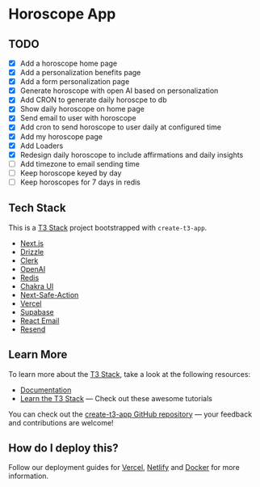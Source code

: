 # Horoscope App

## TODO

- [x] Add a horoscope home page
- [x] Add a personalization benefits page
- [x] Add a form personalization page
- [x] Generate horoscope with open AI based on personalization
- [x] Add CRON to generate daily horoscpe to db
- [x] Show daily horoscope on home page
- [x] Send email to user with horoscope
- [x] Add cron to send horoscope to user daily at configured time
- [x] Add my horoscope page
- [x] Add Loaders
- [x] Redesign daily horoscope to include affirmations and daily insights
- [ ] Add timezone to email sending time
- [ ] Keep horoscope keyed by day
- [ ] Keep horoscopes for 7 days in redis

## Tech Stack

This is a [T3 Stack](https://create.t3.gg/) project bootstrapped with `create-t3-app`.

- [Next.js](https://nextjs.org)
- [Drizzle](https://orm.drizzle.team/)
- [Clerk](https://clerk.com/docs/quickstarts/nextjs)
- [OpenAI](https://openai.com/api/)
- [Redis](https://redis.io/)
- [Chakra UI](https://chakra-ui.com/)
- [Next-Safe-Action](https://next-safe-action.com/)
- [Vercel](https://vercel.com/)
- [Supabase](https://supabase.com/)
- [React Email](https://react.email/)
- [Resend](https://resend.com/)

## Learn More

To learn more about the [T3 Stack](https://create.t3.gg/), take a look at the following resources:

- [Documentation](https://create.t3.gg/)
- [Learn the T3 Stack](https://create.t3.gg/en/faq#what-learning-resources-are-currently-available) — Check out these awesome tutorials

You can check out the [create-t3-app GitHub repository](https://github.com/t3-oss/create-t3-app) — your feedback and contributions are welcome!

## How do I deploy this?

Follow our deployment guides for [Vercel](https://create.t3.gg/en/deployment/vercel), [Netlify](https://create.t3.gg/en/deployment/netlify) and [Docker](https://create.t3.gg/en/deployment/docker) for more information.
